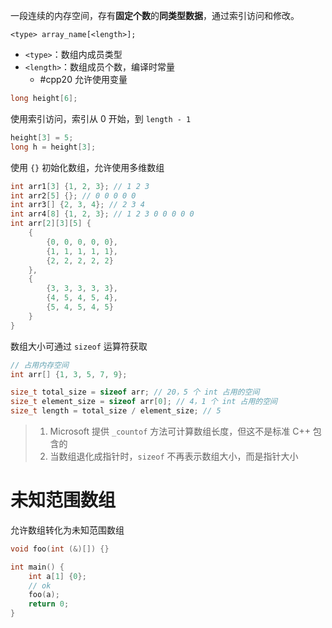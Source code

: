 一段连续的内存空间，存有**固定个数**的**同类型数据**，通过索引访问和修改。

`<type> array_name[<length>];`
* `<type>`：数组内成员类型
* `<length>`：数组成员个数，编译时常量
	* #cpp20 允许使用变量

```cpp
long height[6];
```

使用索引访问，索引从 0 开始，到 `length - 1`

```c++
height[3] = 5;
long h = height[3];
```

使用 `{}` 初始化数组，允许使用多维数组

```c++
int arr1[3] {1, 2, 3}; // 1 2 3
int arr2[5] {}; // 0 0 0 0 0
int arr3[] {2, 3, 4}; // 2 3 4
int arr4[8] {1, 2, 3}; // 1 2 3 0 0 0 0 0
int arr[2][3][5] {
    {
        {0, 0, 0, 0, 0},
        {1, 1, 1, 1, 1},
        {2, 2, 2, 2, 2}
    },
    {
        {3, 3, 3, 3, 3},
        {4, 5, 4, 5, 4},
        {5, 4, 5, 4, 5}
    }
}
```

数组大小可通过 `sizeof` 运算符获取

```c++
// 占用内存空间
int arr[] {1, 3, 5, 7, 9};

size_t total_size = sizeof arr; // 20，5 个 int 占用的空间
size_t element_size = sizeof arr[0]; // 4，1 个 int 占用的空间
size_t length = total_size / element_size; // 5
```

> 1. Microsoft 提供 `_countof` 方法可计算数组长度，但这不是标准 C++ 包含的
> 2. 当数组退化成指针时，`sizeof` 不再表示数组大小，而是指针大小
# 未知范围数组

允许数组转化为未知范围数组

```c++
void foo(int (&)[]) {}

int main() {
    int a[1] {0};
    // ok
    foo(a);
    return 0;
}
```